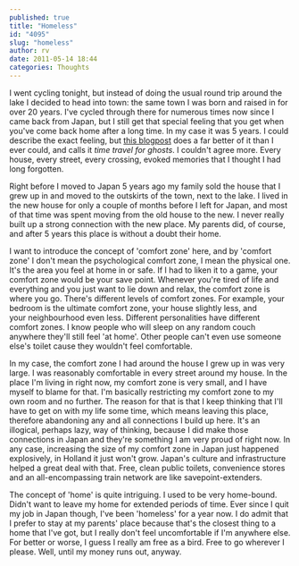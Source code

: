 ```yaml
---
published: true
title: "Homeless"
id: "4095"
slug: "homeless"
author: rv
date: 2011-05-14 18:44
categories: Thoughts
---
```

I went cycling tonight, but instead of doing the usual round trip around the lake I decided to head into town: the same town I was born and raised in for over 20 years. I've cycled through there for numerous times now since I came back from Japan, but I still get that special feeling that you get when you've come back home after a long time. In my case it was 5 years. I could describe the exact feeling, but <a href="http://www.tempobook.com/2011/05/09/time-travel-for-ghosts/" target="_blank">this blogpost</a> does a far better of it than I ever could, and calls it <em>time travel for ghosts</em>. I couldn't agree more. Every house, every street, every crossing, evoked memories that I thought I had long forgotten.

Right before I moved to Japan 5 years ago my family sold the house that I grew up in and moved to the outskirts of the town, next to the lake. I lived in the new house for only a couple of months before I left for Japan, and most of that time was spent moving from the old house to the new. I never really built up a strong connection with the new place. My parents did, of course, and after 5 years this place is without a doubt their home.

I want to introduce the concept of 'comfort zone' here, and by 'comfort zone' I don't mean the psychological comfort zone, I mean the physical one. It's the area you feel at home in or safe. If I had to liken it to a game, your comfort zone would be your save point. Whenever you're tired of life and everything and you just want to lie down and relax, the comfort zone is where you go. There's different levels of comfort zones. For example, your bedroom is the ultimate comfort zone, your house slightly less, and your neighbourhood even less. Different personalities have different comfort zones. I know people who will sleep on any random couch anywhere they'll still feel 'at home'. Other people can't even use someone else's toilet cause they wouldn't feel comfortable.

In my case, the comfort zone I had around the house I grew up in was very large. I was reasonably comfortable in every street around my house. In the place I'm living in right now, my comfort zone is very small, and I have myself to blame for that. I'm basically restricting my comfort zone to my own room and no further. The reason for that is that I keep thinking that I'll have to get on with my life some time, which means leaving this place, therefore abandoning any and all connections I build up here. It's an illogical, perhaps lazy, way of thinking, because I did make those connections in Japan and they're something I am very proud of right now. In any case, increasing the size of my comfort zone in Japan just happened explosively, in Holland it just won't grow. Japan's culture and infrastructure helped a great deal with that. Free, clean public toilets, convenience stores and an all-encompassing train network are like savepoint-extenders.

The concept of 'home' is quite intriguing. I used to be very home-bound. Didn't want to leave my home for extended periods of time. Ever since I quit my job in Japan though, I've been 'homeless' for a year now. I do admit that I prefer to stay at my parents' place because that's the closest thing to a home that I've got, but I really don't feel uncomfortable if I'm anywhere else. For better or worse, I guess I really am free as a bird. Free to go wherever I please. Well, until my money runs out, anyway.